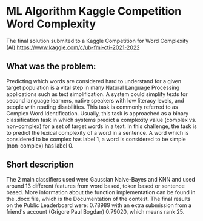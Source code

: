 # ML Algorithm Kaggle Competition Word Complexity
 The final solution submited to a Kaggle Competition for Word Complexity (AI)
https://www.kaggle.com/c/ub-fmi-cti-2021-2022


## What was the problem:

Predicting which words are considered hard to understand for a given target population is a vital step in many Natural Language Processing applications such as text simplification. A system could simplify texts for second language learners, native speakers with low literacy levels, and people with reading disabilities. This task is commonly referred to as Complex Word Identification. Usually, this task is approached as a binary classification task in which systems predict a complexity value (complex vs. non-complex) for a set of target words in a text. In this challenge, the task is to predict the lexical complexity of a word in a sentence. A word which is considered to be complex has label 1, a word is considered to be simple (non-complex) has label 0.

## Short description

The 2 main classifiers used were Gaussian Naive-Bayes and KNN and used around 13 different features from word based, token based or sentence based. More information about the function implementation can be found in the .docx file, which is the Documentation of the contest. The final results on the Public Leaderboard were: 0.78989 with an extra submission from a friend's account (Grigore Paul Bogdan) 0.79020, which means rank 25.
